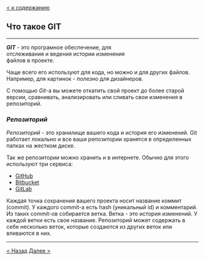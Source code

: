 [< к содержанию](./readme.md)

## Что такое **GIT**
---

***GIT*** - это програмное обеспечение, для  
отслеживания и ведения истории изменения  
файлов в проекте.

Чаще всего его используют для кода, но можно и для других файлов. Например, для картинок - полезно для дизайнеров.

С помощью _Git_-a вы можете откатить свой проект до более старой версии, сравнивать, анализировать или сливать свои изменения в репозиторий.


### ***Репозиторий***

*Репозиторий* - это хранилище вашего кода и история его изменений. Git работает локально и все ваши репозитории хранятся в определенных папках на жестком диске.

Так же репозитории можно хранить и в интернете. Обычно для этого используют три сервиса:

  * [GitHub](https://github.com/)
  * [Bitbucket](https://bitbucket.org/)
  * [GitLab](https://about.gitlab.com/)

Каждая точка сохранения вашего проекта носит название коммит (commit). У каждого commit-a есть hash (уникальный id) и комментарий. Из таких commit-ов собирается ветка. Ветка - это история изменений. У каждой ветки есть свое название. Репозиторий может содержать в себе несколько веток, которые создаются из других веток или вливаются в них.

---

[< Назад](./readme.md) [Далее >](./work.md)